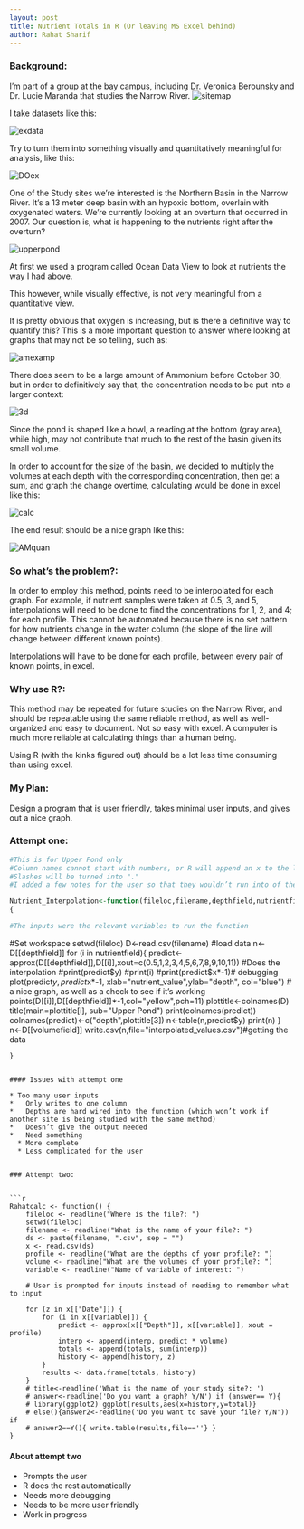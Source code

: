 ```yaml
---
layout: post
title: Nutrient Totals in R (Or leaving MS Excel behind)
author: Rahat Sharif
---
```


### Background:
I’m part of a group at the bay campus, including Dr. Veronica Berounsky and Dr. Lucie  Maranda that studies the Narrow River. 
![sitemap](https://dl.dropboxusercontent.com/sh/raw4hjjak4lseao/8fATBgnXDQ/Screen%20Shot%202014-03-23%20at%206.08.06%20PM.png)

I take datasets like this:

![exdata](https://dl.dropboxusercontent.com/s/50j57r6zfy9d3zg/exampledata.png)

Try to turn them into something visually and quantitatively meaningful for analysis, like this:

![DOex](https://dl.dropboxusercontent.com/s/j7ibt6mpnwwdwi3/DOtime.png)

One of the Study sites we’re interested is the Northern Basin in the Narrow River. It’s a 13 meter deep basin with an hypoxic bottom, overlain with oxygenated waters. We’re currently looking at an overturn that occurred in 2007. Our question is, what is happening to the nutrients right after the overturn?

![upperpond](https://dl.dropboxusercontent.com/s/a0gv1s29ys4d19y/sitemap.png)

At first we used a program called Ocean Data View to look at nutrients the way I had  above.

This however, while visually effective, is not very meaningful from a quantitative view. 

It is pretty obvious that oxygen is increasing, but is there a definitive way to quantify this? This is a more important question to answer where looking at graphs that may not be so telling, such as:

![amexamp](https://dl.dropboxusercontent.com/s/e2kpvnmwu4joj6w/AM.png)

There does seem to be a large amount of Ammonium before October 30, but in order to definitively say that, the concentration needs to be put into a larger context: 


![3d](https://dl.dropboxusercontent.com/s/hqeq5w7lwwwzkcx/383259_10200994441160210_822413854_n.jpg)

Since the pond is shaped like a bowl, a reading at the bottom (gray area), while high, may not contribute that much to the rest of the basin given its small volume.




In order to account for the size of the basin, we decided to multiply the volumes at each depth with the corresponding concentration, then get a sum, and graph the change overtime, calculating would be done in excel like this: 

![calc](https://dl.dropboxusercontent.com/s/3rlei49o2scqc8h/Calc.png)

The end result should be a nice graph like this:

![AMquan](https://dl.dropboxusercontent.com/s/z4ax4fq7aje9jub/amquan2.png)


### So what’s the problem?:

In order to employ this method, points need to be interpolated for each graph.
For example, if nutrient samples were taken at 0.5, 3, and 5, interpolations will need to be done to find the concentrations for 1, 2, and 4; for each profile. This cannot be automated because there is no set pattern for how nutrients change in the water column (the slope of the line will change between different known points).

Interpolations will have to be done for each profile, between every pair of known points, in excel.

### Why use R?:
This method may be repeated for future studies on the Narrow River, and should be repeatable using the same reliable method, as well as well-organized and easy to document.  Not so easy with excel. 
A computer is much more reliable at calculating things than a human being. 
 
Using R (with the kinks figured out) should be a lot less time consuming than using excel.



### My Plan:

Design a program that is user friendly, takes minimal user inputs, and gives out a nice graph. 


### Attempt one:

```r
#This is for Upper Pond only
#Column names cannot start with numbers, or R will append an x to the label
#Slashes will be turned into "."
#I added a few notes for the user so that they wouldn’t run into of the caveats that I had

Nutrient_Interpolation<-function(fileloc,filename,depthfield,nutrientfield,volumefield)
{

#The inputs were the relevant variables to run the function
```

  #Set workspace
		setwd(fileloc)
		D<-read.csv(filename) #load data
		n<- D[[depthfield]]
	for (i in nutrientfield){
			predict<-	approx(D[[depthfield]],D[[i]],xout=c(0.5,1,2,3,4,5,6,7,8,9,10,11)) #Does the interpolation
			#print(predict$y)
			#print(i)
			#print(predict$x*-1)# debugging
			plot(predict$y,predict$x*-1, xlab="nutrient_value",ylab="depth", col="blue") 
      # a nice graph, as well as a check to see if it’s working
			points(D[[i]],D[[depthfield]]*-1,col="yellow",pch=11)
			plottitle<-colnames(D)
			title(main=plottitle[i], sub="Upper Pond")
			print(colnames(predict))
			colnames(predict)<-c("depth",plottitle[3])
			n<-table(n,predict$y)
						print(n)
						}
						n<-D[[volumefield]]
		write.csv(n,file="interpolated_values.csv")#getting the data

	}
```

#### Issues with attempt one

* Too many user inputs
*	Only writes to one column
*	Depths are hard wired into the function (which won’t work if another site is being studied with the same method)
*	Doesn’t give the output needed
*	Need something 
  * More complete
  * Less complicated for the user


### Attempt two:


```r
Rahatcalc <- function() {
    fileloc <- readline("Where is the file?: ")
    setwd(fileloc)
    filename <- readline("What is the name of your file?: ")
    ds <- paste(filename, ".csv", sep = "")
    x <- read.csv(ds)
    profile <- readline("What are the depths of your profile?: ")
    volume <- readline("What are the volumes of your profile?: ")
    variable <- readline("Name of variable of interest: ")
    
    # User is prompted for inputs instead of needing to remember what to input
    
    for (z in x[["Date"]]) {
        for (i in x[[variable]]) {
            predict <- approx(x[["Depth"]], x[[variable]], xout = profile)
            interp <- append(interp, predict * volume)
            totals <- append(totals, sum(interp))
            history <- append(history, z)
        }
        results <- data.frame(totals, history)
    }
    # title<-readline('What is the name of your study site?: ')
    # answer<-readline('Do you want a graph? Y/N') if (answer== Y){
    # library(ggplot2) ggplot(results,aes(x=history,y=total)}
    # else(){answer2<-readline('Do you want to save your file? Y/N')) if
    # answer2==Y(){ write.table(results,file==''} }
}
```

#### About attempt two
* Prompts the user
* R does the rest automatically
* Needs more debugging
* Needs to be more user friendly
* Work in progress
